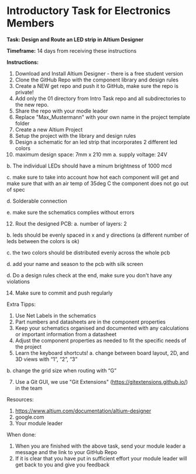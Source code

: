 # Introductory Task for Electronics Members



**Task: Design and Route an LED strip in Altium Designer**



**Timeframe:** 14 days from receiving these instructions



**Instructions:**

1. Download and Install Altium Designer - there is a free student version
2. Clone the GitHub Repo with the component library and design rules
3. Create a NEW get repo and push it to GitHub, make sure the repo is private!
4. Add only the 01 directory from Intro Task repo and all subdirectories to the new repo.
5. Share the repo with your modle leader
6. Replace "Max_Mustermann" with your own name in the project template folder 
7. Create a new Altium Project
8. Setup the project with the library and design rules
9. Design a schematic for an led strip that incorporates 2 different led colors
10. maximum design space: 7mm x 210 mm
  a. supply voltage: 24V

  b. The individual LEDs should have a minum brightness of 1000 mcd
  
  c. make sure to take into account how hot each component will get and make sure that with an air temp of 35deg C the component does not go out of spec
  
  d. Solderable connection
  
  e. make sure the schematics complies without errors
  
12. Rout the designed PCB:
  a. number of layers: 2

  b. leds should be evenly spaced in x and y directions (a different number of leds between the colors is ok)
  
  c. the two colors should be distributed evenly across the whole pcb
  
  d. add your name and season to the pcb with silk screen
  
  d. Do a design rules check at the end, make sure you don't have any violations
  
14. Make sure to commit and push regularly 


Extra Tipps:
1. Use Net Labels in the schematics
2. Part numbers and datasheets are in the component properties
3. Keep your schematics organised and documented with any calculations or important information from a datasheet
4. Adjust the component properties as needed to fit the specific needs of the project
5. Learn the keyboard shortcuts!
  a. change between board layout, 2D, and 3D views with “1”, “2”, “3”

  b. change the grid size when routing with “G”
  
7. Use a Git GUI, we use "Git Extensions" (https://gitextensions.github.io/) in the team


Resources:
1. https://www.altium.com/documentation/altium-designer
2. google.com
3. Your module leader


When done:
1. When you are finished with the above task, send your module leader a message and the link to your GitHub Repo
2. If it is clear that you have put in sufficient effort your module leader will get back to you and give you feedback
